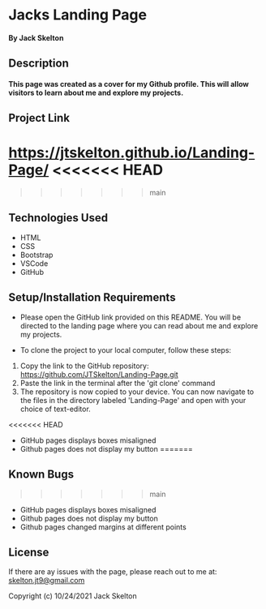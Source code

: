 # Jacks Landing Page

#### By Jack Skelton

## Description
#### This page was created as a cover for my Github profile. This will allow visitors to learn about me and explore my projects.

## Project Link

https://jtskelton.github.io/Landing-Page/
<<<<<<< HEAD
=======

>>>>>>> main
## Technologies Used

* HTML
* CSS
* Bootstrap
* VSCode
* GitHub

## Setup/Installation Requirements

* Please open the GitHub link provided on this README. You will be directed to the landing page where you can read about me and explore my projects.

* To clone the project to your local computer, follow these steps:
1) Copy the link to the GitHub repository: https://github.com/JTSkelton/Landing-Page.git
2) Paste the link in the terminal after the 'git clone' command
3) The repository is now copied to your device. You can now navigate to the files in the directory labeled 'Landing-Page' and open with your choice of text-editor.

<<<<<<< HEAD
* GitHub pages displays boxes misaligned
* Github pages does not display my button
=======
## Known Bugs
>>>>>>> main

* GitHub pages displays boxes misaligned
* Github pages does not display my button
* Github pages changed margins at different points
## License

If there are ay issues with the page, please reach out to me at: skelton.jt9@gmail.com

Copyright (c) 10/24/2021 Jack Skelton